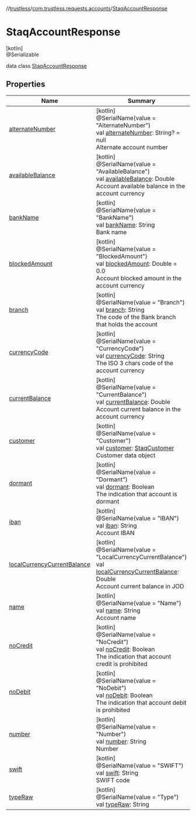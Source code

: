 //[trustless](../../../index.md)/[com.trustless.requests.accounts](../index.md)/[StaqAccountResponse](index.md)

# StaqAccountResponse

[kotlin]\
@Serializable

data class [StaqAccountResponse](index.md)

## Properties

| Name | Summary |
|---|---|
| [alternateNumber](alternate-number.md) | [kotlin]<br>@SerialName(value = &quot;AlternateNumber&quot;)<br>val [alternateNumber](alternate-number.md): String? = null<br>Alternate account number |
| [availableBalance](available-balance.md) | [kotlin]<br>@SerialName(value = &quot;AvailableBalance&quot;)<br>val [availableBalance](available-balance.md): Double<br>Account available balance in the account currency |
| [bankName](bank-name.md) | [kotlin]<br>@SerialName(value = &quot;BankName&quot;)<br>val [bankName](bank-name.md): String<br>Bank name |
| [blockedAmount](blocked-amount.md) | [kotlin]<br>@SerialName(value = &quot;BlockedAmount&quot;)<br>val [blockedAmount](blocked-amount.md): Double = 0.0<br>Account blocked amount in the account currency |
| [branch](branch.md) | [kotlin]<br>@SerialName(value = &quot;Branch&quot;)<br>val [branch](branch.md): String<br>The code of the Bank branch that holds the account |
| [currencyCode](currency-code.md) | [kotlin]<br>@SerialName(value = &quot;CurrencyCode&quot;)<br>val [currencyCode](currency-code.md): String<br>The ISO 3 chars code of the account currency |
| [currentBalance](current-balance.md) | [kotlin]<br>@SerialName(value = &quot;CurrentBalance&quot;)<br>val [currentBalance](current-balance.md): Double<br>Account current balance in the account currency |
| [customer](customer.md) | [kotlin]<br>@SerialName(value = &quot;Customer&quot;)<br>val [customer](customer.md): [StaqCustomer](../-staq-customer/index.md)<br>Customer data object |
| [dormant](dormant.md) | [kotlin]<br>@SerialName(value = &quot;Dormant&quot;)<br>val [dormant](dormant.md): Boolean<br>The indication that account is dormant |
| [iban](iban.md) | [kotlin]<br>@SerialName(value = &quot;IBAN&quot;)<br>val [iban](iban.md): String<br>Account IBAN |
| [localCurrencyCurrentBalance](local-currency-current-balance.md) | [kotlin]<br>@SerialName(value = &quot;LocalCurrencyCurrentBalance&quot;)<br>val [localCurrencyCurrentBalance](local-currency-current-balance.md): Double<br>Account current balance in JOD |
| [name](name.md) | [kotlin]<br>@SerialName(value = &quot;Name&quot;)<br>val [name](name.md): String<br>Account name |
| [noCredit](no-credit.md) | [kotlin]<br>@SerialName(value = &quot;NoCredit&quot;)<br>val [noCredit](no-credit.md): Boolean<br>The indication that account credit is prohibited |
| [noDebit](no-debit.md) | [kotlin]<br>@SerialName(value = &quot;NoDebit&quot;)<br>val [noDebit](no-debit.md): Boolean<br>The indication that account debit is prohibited |
| [number](number.md) | [kotlin]<br>@SerialName(value = &quot;Number&quot;)<br>val [number](number.md): String<br>Number |
| [swift](swift.md) | [kotlin]<br>@SerialName(value = &quot;SWIFT&quot;)<br>val [swift](swift.md): String<br>SWIFT code |
| [typeRaw](type-raw.md) | [kotlin]<br>@SerialName(value = &quot;Type&quot;)<br>val [typeRaw](type-raw.md): String |
